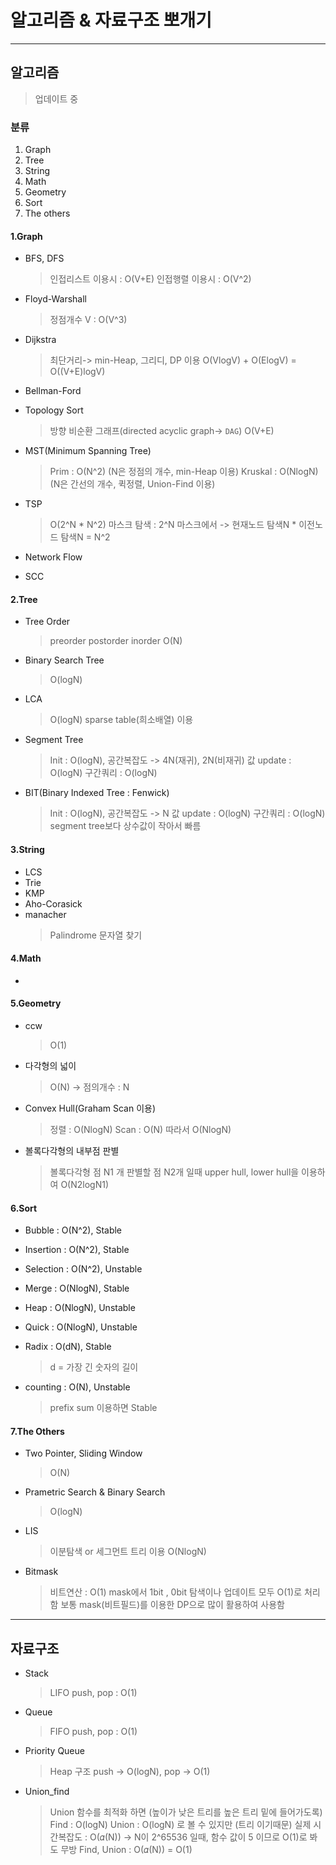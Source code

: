 # 알고리즘 & 자료구조 뽀개기

**************************************************************************
## 알고리즘
> 업데이트 중

### 분류
1. Graph
2. Tree
3. String
4. Math
5. Geometry
6. Sort
7. The others

#### 1.Graph
* BFS, DFS
    > 인접리스트 이용시 : O(V+E)
    > 인접행렬 이용시 : O(V^2)

* Floyd-Warshall
    > 정점개수 V : O(V^3)

* Dijkstra 
    > 최단거리-> min-Heap, 그리디, DP 이용
    > O(VlogV) + O(ElogV) = O((V+E)logV)

* Bellman-Ford

* Topology Sort
    > 방향 비순환 그래프(directed acyclic graph-> `DAG`)
    > O(V+E)

* MST(Minimum Spanning Tree)
    > Prim : O(N^2) (N은 정점의 개수, min-Heap 이용)
    > Kruskal : O(NlogN) (N은 간선의 개수, 퀵정렬, Union-Find 이용)

* TSP
    > O(2^N * N^2)
    > 마스크 탐색 : 2^N
    > 마스크에서 -> 현재노드 탐색N * 이전노드 탐색N = N^2

* Network Flow

* SCC

#### 2.Tree
* Tree Order
    > preorder postorder inorder
    > O(N)

* Binary Search Tree
    > O(logN)

* LCA
    > O(logN)
    > sparse table(희소배열) 이용

* Segment Tree
    > Init : O(logN), 공간복잡도 -> 4N(재귀), 2N(비재귀)
    > 값 update : O(logN)
    > 구간쿼리 : O(logN)

* BIT(Binary Indexed Tree : Fenwick)
    > Init : O(logN), 공간복잡도 -> N
    > 값 update : O(logN)
    > 구간쿼리 : O(logN)
    > segment tree보다 상수값이 작아서 빠름

#### 3.String
* LCS
* Trie
* KMP
* Aho-Corasick
* manacher
    > Palindrome 문자열 찾기

#### 4.Math
* 

#### 5.Geometry
* ccw
    > O(1)

* 다각형의 넓이
    > O(N) -> 점의개수 : N

* Convex Hull(Graham Scan 이용)
    > 정렬 : O(NlogN)
    > Scan : O(N)
    > 따라서 O(NlogN)

* 볼록다각형의 내부점 판별
    > 볼록다각형 점 N1 개
    > 판별할 점 N2개 일때
    > upper hull, lower hull을 이용하여
    > O(N2logN1)

#### 6.Sort
* Bubble : O(N^2), Stable
* Insertion : O(N^2), Stable
* Selection : O(N^2), Unstable
* Merge : O(NlogN), Stable
* Heap : O(NlogN), Unstable
* Quick : O(NlogN), Unstable

* Radix : O(dN), Stable
    > d = 가장 긴 숫자의 길이
* counting : O(N), Unstable
    > prefix sum 이용하면 Stable

#### 7.The Others
* Two Pointer, Sliding Window
    > O(N)

* Prametric Search & Binary Search
    > O(logN)

* LIS
    > 이분탐색 or 세그먼트 트리 이용
    > O(NlogN)

* Bitmask
    > 비트연산 : O(1)
    > mask에서 1bit , 0bit 탐색이나 업데이트 모두 O(1)로 처리함
    > 보통 mask(비트필드)를 이용한 DP으로 많이 활용하여 사용함

**************************************************************************
## 자료구조
* Stack
    > LIFO
    > push, pop : O(1)

* Queue
    > FIFO
    > push, pop : O(1)

* Priority Queue
    > Heap 구조
    > push -> O(logN), pop -> O(1)

* Union_find
    > Union 함수를 최적화 하면 (높이가 낮은 트리를 높은 트리 밑에 들어가도록)
    > Find  : O(logN)
    > Union : O(logN) 로 볼 수 있지만 (트리 이기때문)
    > 실제 시간복잡도 : O(𝛼(N)) -> N이 2^65536 일때, 함수 값이 5 이므로 O(1)로 봐도 무방
    > Find, Union : O(𝛼(N)) = O(1)
